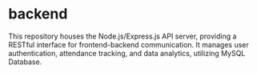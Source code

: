 # backend
This repository houses the Node.js/Express.js API server, providing a RESTful interface for frontend-backend communication. It manages user authentication, attendance tracking, and data analytics, utilizing MySQL Database.
